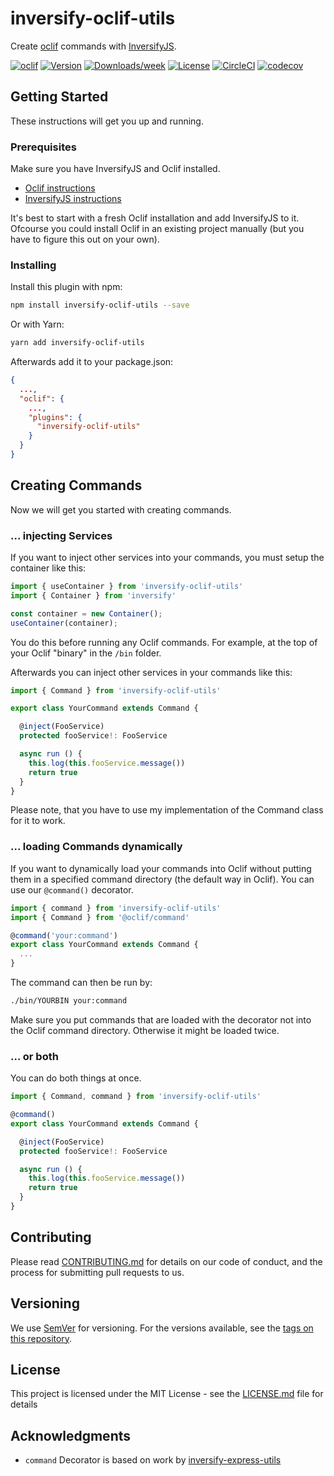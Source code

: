 inversify-oclif-utils
======================

Create [oclif](https://oclif.io/) commands with [InversifyJS](http://inversify.io/).

[![oclif](https://img.shields.io/badge/cli-oclif-brightgreen.svg)](https://oclif.io)
[![Version](https://img.shields.io/npm/v/inversify-oclif-utils.svg)](https://npmjs.org/package/inversify-oclif-utils)
[![Downloads/week](https://img.shields.io/npm/dw/inversify-oclif-utils.svg)](https://npmjs.org/package/inversify-oclif-utils)
[![License](https://img.shields.io/npm/l/inversify-oclif-utils.svg)](https://github.com/marvinrabe/inversify-oclif-utils/blob/master/package.json)
[![CircleCI](https://circleci.com/gh/marvinrabe/inversify-oclif-utils/tree/master.svg?style=shield)](https://circleci.com/gh/marvinrabe/inversify-oclif-utils/tree/master)
[![codecov](https://codecov.io/gh/marvinrabe/inversify-oclif-utils/branch/master/graph/badge.svg)](https://codecov.io/gh/marvinrabe/inversify-oclif-utils)

## Getting Started

These instructions will get you up and running.

### Prerequisites

Make sure you have InversifyJS and Oclif installed.

 * [Oclif instructions](https://oclif.io/docs/introduction)
 * [InversifyJS instructions](https://github.com/inversify/InversifyJS/blob/master/wiki/installation.md)

It's best to start with a fresh Oclif installation and add InversifyJS to it. Ofcourse you could install Oclif in an existing project manually (but you have to figure this out on your own).

### Installing

Install this plugin with npm:

```bash
npm install inversify-oclif-utils --save
```

Or with Yarn:

```bash
yarn add inversify-oclif-utils
```

Afterwards add it to your package.json:

```json
{
  ...,
  "oclif": {
    ...,
    "plugins": {
      "inversify-oclif-utils"
    }
  }
}
```

## Creating Commands

Now we will get you started with creating commands.

### ... injecting Services

If you want to inject other services into your commands, you must setup the container like this:

```typescript
import { useContainer } from 'inversify-oclif-utils'
import { Container } from 'inversify'

const container = new Container();
useContainer(container);
```

You do this before running any Oclif commands. For example, at the top of your Oclif "binary" in the `/bin` folder.

Afterwards you can inject other services in your commands like this:

```typescript
import { Command } from 'inversify-oclif-utils'

export class YourCommand extends Command {

  @inject(FooService)
  protected fooService!: FooService

  async run () {
    this.log(this.fooService.message())
    return true
  }
}
```

Please note, that you have to use my implementation of the Command class for it to work.

### ... loading Commands dynamically

If you want to dynamically load your commands into Oclif without putting them in a specified command directory (the default way in Oclif). You can use our `@command()` decorator.

```typescript
import { command } from 'inversify-oclif-utils'
import { Command } from '@oclif/command'

@command('your:command')
export class YourCommand extends Command {
  ...
}
```

The command can then be run by:

```bash
./bin/YOURBIN your:command
```

Make sure you put commands that are loaded with the decorator not into the Oclif command directory. Otherwise it might be loaded twice.

### ... or both

You can do both things at once.

```typescript
import { Command, command } from 'inversify-oclif-utils'

@command()
export class YourCommand extends Command {

  @inject(FooService)
  protected fooService!: FooService

  async run () {
    this.log(this.fooService.message())
    return true
  }
}
```

## Contributing

Please read [CONTRIBUTING.md](CONTRIBUTING.md) for details on our code of conduct, and the process for submitting pull requests to us.

## Versioning

We use [SemVer](http://semver.org/) for versioning. For the versions available, see the [tags on this repository](https://github.com/marvinrabe/inversify-oclif-utils/tags). 

## License

This project is licensed under the MIT License - see the [LICENSE.md](LICENSE.md) file for details

## Acknowledgments

* `command` Decorator is based on work by [inversify-express-utils](https://github.com/inversify/inversify-express-utils)
